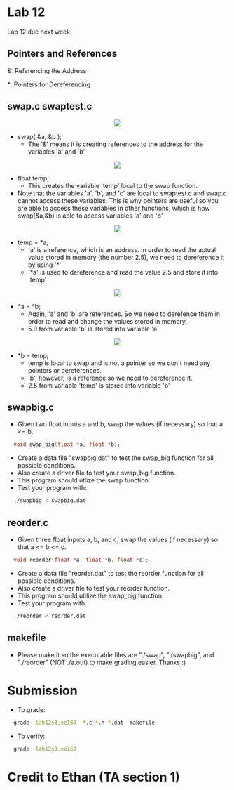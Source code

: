 # Lab 12

Lab 12 due next week.

## Pointers and References
&: Referencing the Address

*: Pointers for Dereferencing


## swap.c swaptest.c
<p align="center">
  <img src="https://i.gyazo.com/5917eebaf64ce34c31068931f623808f.png" />
</p>

- swap( &a, &b );
  - The '&' means it is creating references to the address for the variables 'a' and 'b'

<p align="center">
  <img src="https://i.gyazo.com/66d5d4b5892bd83a448d0063b2c89eba.png" />
</p>

- float temp;
  - This creates the variable 'temp' local to the swap function.
- Note that the variables 'a', 'b', and 'c' are local to swaptest.c and swap.c cannot access these variables. This is why pointers are useful so you are able to access these variables in other functions, which is how swap(&a,&b) is able to access variables 'a' and 'b'

<p align="center">
  <img src="https://i.gyazo.com/9d9925d40c7540754a293bb5109be13b.png" />
</p>

- temp = \*a;
  - 'a' is a reference, which is an address. In order to read the actual value stored in memory (the number 2.5), we need to dereference it by using '\*'
  - '\*a' is used to dereference and read the value 2.5 and store it into 'temp'

<p align="center">
  <img src="https://i.gyazo.com/fa701af8eb9e622fceb35b77d45af8c1.png" />
</p>

- \*a = \*b;
  - Again, 'a' and 'b' are references. So we need to derefence them in order to read and change the values stored in memory.
  - 5.9 from variable 'b' is stored into variable 'a'

<p align="center">
  <img src="https://i.gyazo.com/4de8750102899b10ec8254e9e43ec687.png" />
</p>

- \*b = temp;
  - temp is local to swap and is not a pointer so we don't need any pointers or dereferences.
  - 'b', however, is a reference so we need to dereference it.
  - 2.5 from variable 'temp' is stored into variable 'b'


## swapbig.c
- Given two float inputs a and b, swap the values (if necessary) so that a <= b.
```c
  void swap_big(float *a, float *b);
```
- Create a data file "swapbig.dat" to test the swap_big function for all possible conditions.
- Also create a driver file to test your swap_big function.
- This program should utlize the swap function.
- Test your program with:
```bash
  ./swapbig < swapbig.dat
```

## reorder.c
- Given three float inputs a, b, and c, swap the values (if necessary) so that a <= b <= c.
```c
  void reorder(float *a, float *b, float *c);
```
- Create a data file "reorder.dat" to test the reorder function for all possible conditions.
- Also create a driver file to test your reorder function.
- This program should utilize the swap_big function.
- Test your program with:
```bash
  ./reorder < reorder.dat
```

## makefile
- Please make it so the executable files are "./swap", "./swapbig", and "./reorder" (NOT ./a.out) to make grading easier. Thanks :)

# Submission
- To grade:
```bash
  grade -lab12s3,ee160  *.c *.h *.dat  makefile
```
- To verify:
```bash
  grade -lab12s3,ee160
```

# Credit to Ethan (TA section 1)